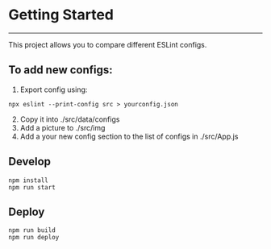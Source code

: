


<!-- START doctoc generated TOC please keep comment here to allow auto update -->
<!-- DON'T EDIT THIS SECTION, INSTEAD RE-RUN doctoc TO UPDATE -->


<!-- END doctoc generated TOC please keep comment here to allow auto update -->




# Getting Started
----------
This project allows you to compare different ESLint configs. 


## To add new configs:
1. Export config using:
```
npx eslint --print-config src > yourconfig.json
```
2. Copy it into ./src/data/configs
3. Add a picture to ./src/img
4. Add a your new config section to the list of configs in ./src/App.js

## Develop
```
npm install
npm run start
```

## Deploy
```
npm run build
npm run deploy
```
